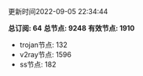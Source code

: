 更新时间2022-09-05 22:34:44

**总订阅: 64**
**总节点: 9248**
**有效节点: 1910**
- trojan节点: 132
- v2ray节点: 1596
- ss节点: 182
